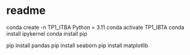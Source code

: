 # readme

conda create -n TP1_ITBA Python = 3.11
conda activate TP1_IBTA
conda install ipykernel
conda install pip

pip install pandas
pip install seaborn
pip install matplotlib